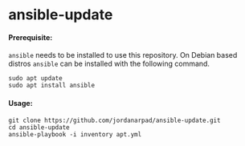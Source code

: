 # ansible-update

#### Prerequisite:
`ansible` needs to be installed to use this repository. On Debian based distros `ansible` can be installed with the following command.
```
sudo apt update
sudo apt install ansible
```
#### Usage:
```
git clone https://github.com/jordanarpad/ansible-update.git
cd ansible-update
ansible-playbook -i inventory apt.yml
```
